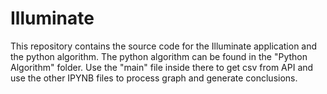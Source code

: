 # Illuminate

This repository contains the source code for the Illuminate application and the python algorithm. 
The python algorithm can be found in the "Python Algorithm" folder. Use the "main" file inside there to get csv from API and use the other IPYNB files to process graph and generate conclusions. 

